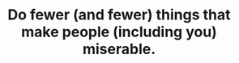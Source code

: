 ---
title: Do fewer (and fewer) things that make people (including you) miserable.
tags: buddhism human
sohotrightnow: true
sohotrightnoworder: 6
---